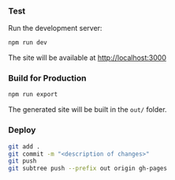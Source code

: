 ### Test

Run the development server:

```bash
npm run dev
```

The site will be available at [http://localhost:3000](http://localhost:3000)

### Build for Production

```bash
npm run export
```

The generated site will be built in the `out/` folder.

### Deploy

```bash
git add .
git commit -m "<description of changes>"
git push
git subtree push --prefix out origin gh-pages
```
